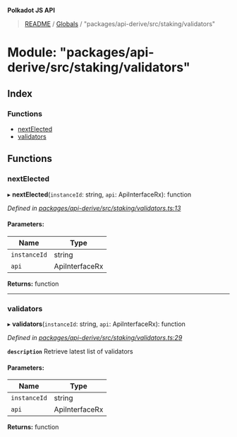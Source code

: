 **Polkadot JS API**

> [README](../README.md) / [Globals](../globals.md) / "packages/api-derive/src/staking/validators"

# Module: "packages/api-derive/src/staking/validators"

## Index

### Functions

* [nextElected](_packages_api_derive_src_staking_validators_.md#nextelected)
* [validators](_packages_api_derive_src_staking_validators_.md#validators)

## Functions

### nextElected

▸ **nextElected**(`instanceId`: string, `api`: ApiInterfaceRx): function

*Defined in [packages/api-derive/src/staking/validators.ts:13](https://github.com/polkadot-js/api/blob/19d6165bd/packages/api-derive/src/staking/validators.ts#L13)*

#### Parameters:

Name | Type |
------ | ------ |
`instanceId` | string |
`api` | ApiInterfaceRx |

**Returns:** function

___

### validators

▸ **validators**(`instanceId`: string, `api`: ApiInterfaceRx): function

*Defined in [packages/api-derive/src/staking/validators.ts:29](https://github.com/polkadot-js/api/blob/19d6165bd/packages/api-derive/src/staking/validators.ts#L29)*

**`description`** Retrieve latest list of validators

#### Parameters:

Name | Type |
------ | ------ |
`instanceId` | string |
`api` | ApiInterfaceRx |

**Returns:** function
